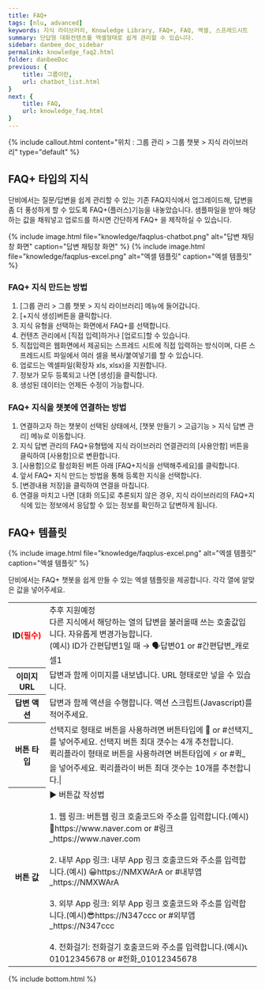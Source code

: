 ```yaml
---
title: FAQ+
tags: [nlu, advanced]
keywords: 지식 라이브러리, Knowledge Library, FAQ+, FAQ, 엑셀, 스프레드시트
summary: 단답형 대화컨텐츠를 엑셀형태로 쉽게 관리할 수 있습니다.
sidebar: danbee_doc_sidebar
permalink: knowledge_faq2.html
folder: danbeeDoc
previous: {
    title: 그룹이란,
    url: chatbot_list.html
}
next: {
    title: FAQ,
    url: knowledge_faq.html
}
---
```


{% include callout.html content="위치 : 그룹 관리 > 그룹 챗봇 > 지식 라이브러리" type="default" %}

## FAQ+ 타입의 지식
단비에서는 질문/답변을 쉽게 관리할 수 있는 기존 FAQ지식에서 업그레이드해, 답변을 좀 더 풍성하게 할 수 있도록 FAQ+(플러스)기능을 내놓았습니다. 샘플파일을 받아 해당하는 값을 채워넣고 업로드를 하시면 간단하게 FAQ+ 을 제작하실 수 있습니다.

{% include image.html file="knowledge/faqplus-chatbot.png" alt="답변 채팅창 화면" caption="답변 채팅창 화면" %}
{% include image.html file="knowledge/faqplus-excel.png" alt="엑셀 템플릿" caption="엑셀 템플릿" %}


### FAQ+ 지식 만드는 방법
1. [그룹 관리 > 그룹 챗봇 > 지식 라이브러리] 메뉴에 들어갑니다.
2. [+지식 생성]버튼을 클릭합니다.
3. 지식 유형을 선택하는 화면에서 FAQ+를 선택합니다. 
4. 컨텐츠 관리에서 [직접 입력]하거나 [업로드]할 수 있습니다.
5. 직접입력은 웹화면에서 제공되는 스프레드 시트에 직접 입력하는 방식이며, 다른 스프레드시트 파일에서 여러 셀을 복사/붙여넣기를 할 수 있습니다.
6. 업로드는 엑셀파일(확장자 xls, xlsx)을 지원합니다.
7. 정보가 모두 등록되고 나면 [생성]을 클릭합니다.
8. 생성된 데이터는 언제든 수정이 가능합니다.

### FAQ+ 지식을 챗봇에 연결하는 방법
1. 연결하고자 하는 챗봇이 선택된 상태에서, [챗봇 만들기 > 고급기능 > 지식 답변 관리] 메뉴로 이동합니다.
2. 지식 답변 관리의 FAQ+유형탭에 지식 라이브러리 연결관리의 [사용안함] 버튼을 클릭하여 [사용함]으로 변환합니다.
3. [사용함]으로 활성화된 버튼 아래 [FAQ+지식을 선택해주세요]를 클릭합니다.
4. 앞서 FAQ+ 지식 만드는 방법을 통해 등록한 지식을 선택합니다.
5. [변경내용 저장]을 클릭하여 연결을 마칩니다.
6. 연결을 마치고 나면 [대화 의도]로 추론되지 않은 경우, 지식 라이브러리의 FAQ+지식에 있는 정보에서 응답할 수 있는 정보를 확인하고 답변하게 됩니다.

## FAQ+ 템플릿
{% include image.html file="knowledge/faqplus-excel.png" alt="엑셀 템플릿" caption="엑셀 템플릿" %}
  
  
단비에서는 FAQ+ 챗봇을 쉽게 만들 수 있는 엑셀 템플릿을 제공합니다. 각각 열에 알맞은 값을 넣어주세요.
  
<table class="table table-bordered">
    <colgroup>
        <col width="15%" />
        <col width="85%" />
    </colgroup>
    <tr>
        <th>ID<span style="color:red">(필수)</span></th>
        <td>추후 지원예정<br>다른 지식에서 해당하는 열의 답변을 불러올때 쓰는 호출값입니다. 자유롭게 변경가능합니다.<br>(예시) ID가 간편답변1일 때 → 🗣답변01 or #간편답변_캐로셀1</td>
    </tr>
    <tr>
        <th>이미지 URL</th>
        <td>답변과 함께 이미지를 내보냅니다. URL 형태로만 넣을 수 있습니다.</td>
    </tr>
    <tr>
        <th>답변 액션</th>
        <td>답변과 함께 액션을 수행합니다. 액션 스크립트(Javascript)를 적어주세요.</td>
    </tr>
    <tr>
        <th>버튼 타입</th>
        <td>
            선택지로 형태로 버튼을 사용하려면 버튼타입에 📜 or #선택지_ 를 넣어주세요. 선택지 버튼 최대 갯수는 4개 추천합니다.<br>
            퀵리플라이 형태로 버튼을 사용하려면 버튼타입에 ⚡️ or #퀵_ 을 넣어주세요. 퀵리플라이 버튼 최대 갯수는 10개를 추천합니다.|
        </td>
    </tr>
    <tr>    
        <th>버튼 값</th>
        <td>
            ▶ 버튼값 작성법 <br><br>
            1. 웹 링크: 버튼웹 링크 호출코드와 주소를 입력합니다.(예시) 🔗https://www.naver.com or #링크_https://www.naver.com <br><br>
            2. 내부 App 링크: 내부 App 링크 호출코드와 주소를 입력합니다.(예시) 😀https://NMXWArA or #내부앱_https://NMXWArA <br><br>
            3. 외부 App 링크: 외부 App 링크 호출코드와 주소를 입력합니다.(예시)😎https://N347ccc or #외부앱_https://N347ccc <br><br>
            4. 전화걸기: 전화걸기 호출코드와 주소를 입력합니다.(예시)📞01012345678 or #전화_01012345678
        </td>
    </tr>
</table>


{% include bottom.html %}
